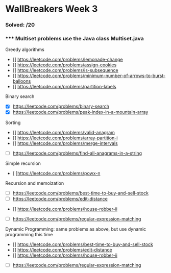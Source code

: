 # WallBreakers Week 3


### Solved: /20 

### *** Multiset problems use the Java class Multiset.java

Greedy algorithms
- [] https://leetcode.com/problems/lemonade-change
- [] https://leetcode.com/problems/assign-cookies
- [] https://leetcode.com/problems/is-subsequence
- [] https://leetcode.com/problems/minimum-number-of-arrows-to-burst-balloons
- [] https://leetcode.com/problems/partition-labels

Binary search
- [X] https://leetcode.com/problems/binary-search
- [X] https://leetcode.com/problems/peak-index-in-a-mountain-array

Sorting
- [] https://leetcode.com/problems/valid-anagram
- [] https://leetcode.com/problems/array-partition-i
- [] https://leetcode.com/problems/merge-intervals
- [ ] https://leetcode.com/problems/find-all-anagrams-in-a-string

Simple recursion
- [ ]https://leetcode.com/problems/powx-n

Recursion and memoization
- [ ] https://leetcode.com/problems/best-time-to-buy-and-sell-stock
- [ ] https://leetcode.com/problems/edit-distance
- [] https://leetcode.com/problems/house-robber-ii
- [ ] https://leetcode.com/problems/regular-expression-matching


Dynamic Programming: same problems as above, but use dynamic programming this time
- [] https://leetcode.com/problems/best-time-to-buy-and-sell-stock
- [] https://leetcode.com/problems/edit-distance
- [] https://leetcode.com/problems/house-robber-ii
- [ ] https://leetcode.com/problems/regular-expression-matching


